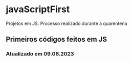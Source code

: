   # javaScriptFirst

Projetos em JS.
Processo realizado durante a quarentena         
          
## Primeiros códigos feitos em JS      
### Atualizado em 09.06.2023 
 
  
 
 
 
 
 

